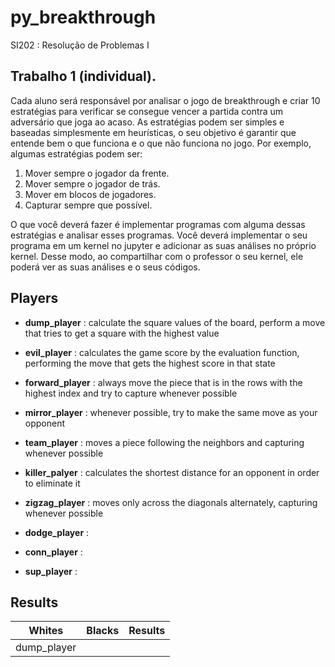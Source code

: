 # py_breakthrough
 SI202 : Resolução de Problemas I


## Trabalho 1 (individual).
Cada aluno será responsável por analisar o jogo de breakthrough e criar 10 estratégias para verificar se consegue vencer a partida contra um adversário que joga ao acaso. As estratégias podem ser simples e baseadas simplesmente em heurísticas, o seu objetivo é garantir que entende bem o que funciona e o que não funciona no jogo. Por exemplo, algumas estratégias podem ser:

1. Mover sempre o jogador da frente. 
1. Mover sempre o jogador de trás. 
1. Mover em blocos de jogadores. 
1. Capturar sempre que possível.

O que você deverá fazer é implementar programas com alguma dessas estratégias e analisar esses programas. Você deverá implementar o seu programa em um kernel no jupyter e adicionar as suas análises no próprio kernel. Desse modo, ao compartilhar com o professor o seu kernel, ele poderá ver as suas análises e o seus códigos.


## Players
* __dump_player__ : calculate the square values of the board, perform a move that tries to get a square with the highest value

* __evil_player__ : calculates the game score by the evaluation function, performing the move that gets the highest score in that state

* __forward_player__ : always move the piece that is in the rows with the highest index and try to capture whenever possible

* __mirror_player__ : whenever possible, try to make the same move as your opponent

* __team_player__ : moves a piece following the neighbors and capturing whenever possible

* __killer_palyer__ : calculates the shortest distance for an opponent in order to eliminate it

* __zigzag_player__ : moves only across the diagonals alternately, capturing whenever possible

* __dodge_player__ :

* __conn_player__ :

* __sup_player__ :

## Results

Whites | Blacks | Results |
-------|--------|---------|
dump_player | 